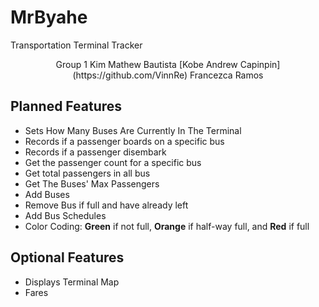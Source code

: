 # MrByahe
Transportation Terminal Tracker

<p style="text-align:center">
<bold>Group 1</bold>
Kim Mathew Bautista
[Kobe Andrew Capinpin](https://github.com/VinnRe)
Francezca Ramos
</p>

## Planned Features
- Sets How Many Buses Are Currently In The Terminal
- Records if a passenger boards on a specific bus
- Records if a passenger disembark
- Get the passenger count for a specific bus
- Get total passengers in all bus
- Get The Buses' Max Passengers
- Add Buses 
- Remove Bus if full and have already left
- Add Bus Schedules
- Color Coding: **Green** if not full, **Orange** if half-way full, and **Red** if full

## Optional Features
- Displays Terminal Map
- Fares

